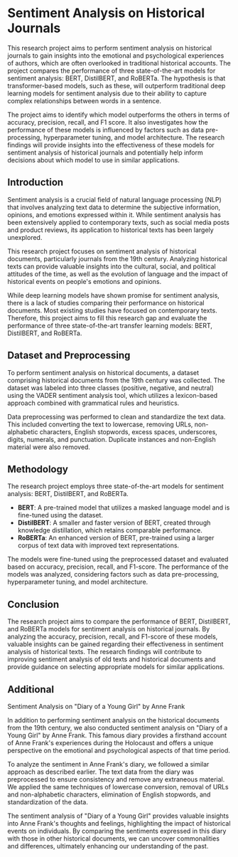 # Sentiment Analysis on Historical Journals

This research project aims to perform sentiment analysis on historical journals to gain insights into the emotional and psychological experiences of authors, which are often overlooked in traditional historical accounts. The project compares the performance of three state-of-the-art models for sentiment analysis: BERT, DistilBERT, and RoBERTa. The hypothesis is that transformer-based models, such as these, will outperform traditional deep learning models for sentiment analysis due to their ability to capture complex relationships between words in a sentence.

The project aims to identify which model outperforms the others in terms of accuracy, precision, recall, and F1 score. It also investigates how the performance of these models is influenced by factors such as data pre-processing, hyperparameter tuning, and model architecture. The research findings will provide insights into the effectiveness of these models for sentiment analysis of historical journals and potentially help inform decisions about which model to use in similar applications.

## Introduction
Sentiment analysis is a crucial field of natural language processing (NLP) that involves analyzing text data to determine the subjective information, opinions, and emotions expressed within it. While sentiment analysis has been extensively applied to contemporary texts, such as social media posts and product reviews, its application to historical texts has been largely unexplored.

This research project focuses on sentiment analysis of historical documents, particularly journals from the 19th century. Analyzing historical texts can provide valuable insights into the cultural, social, and political attitudes of the time, as well as the evolution of language and the impact of historical events on people's emotions and opinions.

While deep learning models have shown promise for sentiment analysis, there is a lack of studies comparing their performance on historical documents. Most existing studies have focused on contemporary texts. Therefore, this project aims to fill this research gap and evaluate the performance of three state-of-the-art transfer learning models: BERT, DistilBERT, and RoBERTa.

## Dataset and Preprocessing
To perform sentiment analysis on historical documents, a dataset comprising historical documents from the 19th century was collected. The dataset was labeled into three classes (positive, negative, and neutral) using the VADER sentiment analysis tool, which utilizes a lexicon-based approach combined with grammatical rules and heuristics.

Data preprocessing was performed to clean and standardize the text data. This included converting the text to lowercase, removing URLs, non-alphabetic characters, English stopwords, excess spaces, underscores, digits, numerals, and punctuation. Duplicate instances and non-English material were also removed.

## Methodology
The research project employs three state-of-the-art models for sentiment analysis: BERT, DistilBERT, and RoBERTa.

- **BERT**: A pre-trained model that utilizes a masked language model and is fine-tuned using the dataset.
- **DistilBERT**: A smaller and faster version of BERT, created through knowledge distillation, which retains comparable performance.
- **RoBERTa**: An enhanced version of BERT, pre-trained using a larger corpus of text data with improved text representations.

The models were fine-tuned using the preprocessed dataset and evaluated based on accuracy, precision, recall, and F1-score. The performance of the models was analyzed, considering factors such as data pre-processing, hyperparameter tuning, and model architecture.

## Conclusion
The research project aims to compare the performance of BERT, DistilBERT, and RoBERTa models for sentiment analysis on historical journals. By analyzing the accuracy, precision, recall, and F1-score of these models, valuable insights can be gained regarding their effectiveness in sentiment analysis of historical texts. The research findings will contribute to improving sentiment analysis of old texts and historical documents and provide guidance on selecting appropriate models for similar applications.

## Additional

Sentiment Analysis on "Diary of a Young Girl" by Anne Frank

In addition to performing sentiment analysis on the historical documents from the 19th century, we also conducted sentiment analysis on "Diary of a Young Girl" by Anne Frank. This famous diary provides a firsthand account of Anne Frank's experiences during the Holocaust and offers a unique perspective on the emotional and psychological aspects of that time period.

To analyze the sentiment in Anne Frank's diary, we followed a similar approach as described earlier. The text data from the diary was preprocessed to ensure consistency and remove any extraneous material. We applied the same techniques of lowercase conversion, removal of URLs and non-alphabetic characters, elimination of English stopwords, and standardization of the data.


The sentiment analysis of "Diary of a Young Girl" provides valuable insights into Anne Frank's thoughts and feelings, highlighting the impact of historical events on individuals. By comparing the sentiments expressed in this diary with those in other historical documents, we can uncover commonalities and differences, ultimately enhancing our understanding of the past.

